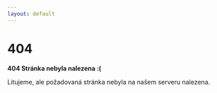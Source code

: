 ```yaml
---
layout: default
---
```


<div class="container container--default lg:pb-24">
  <h1>404</h1>

  <p><strong>404 Stránka nebyla nalezena :(</strong></p>
  <p>Litujeme, ale požadovaná stránka nebyla na našem serveru nalezena.</p>
</div>
